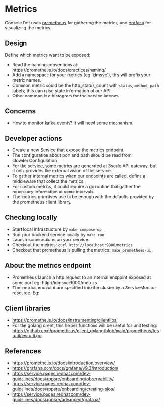 # Metrics

Console.Dot uses [prometheus](https://prometheus.io/docs/introduction/overview/)
for gathering the metrics, and [grafana](https://grafana.com/docs/grafana/v9.3/introduction/)
for visualizing the metrics.

## Design

Define which metrics want to be exposed:

- Read the naming conventions at: https://prometheus.io/docs/practices/naming/
- Add a namespace for your metrics (eg 'idmsvc'), this will prefix
  your metric names.
- Common metric could be the http_status_count with `status`, `method`, `path` labels; this can raise state information of our API.
- Other common is a histogram for the service latency.

## Concerns

- How to monitor kafka events? It will need some mechanism.

## Developer actions

- Create a new Service that expose the metrics endpoint.
- The configuration about port and path should be read from clowder.Configuration
- For the service, some metrics are generated at 3scale API gateway, but it only
  provides the external vision of the service.
- To gather internal metrics when our endpoints are called, define a middleware
  that collect the metrics.
- For custom metrics, it could require a go routine that gather the necessary
  information at some intervals.
- The metrics primitives use to be enough with the defaults provided by the
  prometheus client library.

## Checking locally

- Start local infrastructure by `make compose-up`
- Run your backend service locally by `make run`
- Launch some actions on your service.
- Checkout the metrics: `curl http://localhost:9000/metrics`
- Checkout that prometheus is pulling the metrics: `make prometheus-ui`

## About the metrics endpoint

- Prometheus launch a http request to an internal endpoint exposed at some port
  eg: http://idmsvc:9000/metrics
- The metrics endpoint are specified into the cluster by a ServiceMonitor resource.
  Eg: 

## Client libraries

- https://prometheus.io/docs/instrumenting/clientlibs/
- For the golang client, this helper functions will be useful for unit testing: 
  https://github.com/prometheus/client_golang/blob/main/prometheus/testutil/testutil.go

## References

- https://prometheus.io/docs/introduction/overview/
- https://grafana.com/docs/grafana/v9.3/introduction/
- https://service.pages.redhat.com/dev-guidelines/docs/appsre/onboarding/observability/
- https://service.pages.redhat.com/dev-guidelines/docs/appsre/onboarding/creating-slos/
- https://service.pages.redhat.com/dev-guidelines/docs/appsre/advanced/grafana/

